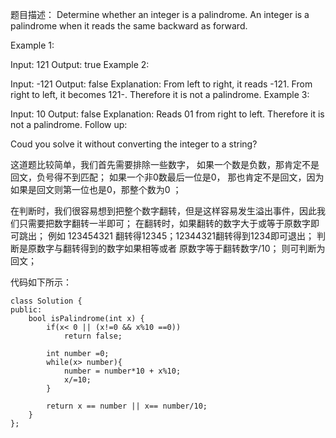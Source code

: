 题目描述：
Determine whether an integer is a palindrome. An integer is a palindrome when it reads the same backward as forward.

Example 1:

Input: 121
Output: true
Example 2:

Input: -121
Output: false
Explanation: From left to right, it reads -121. From right to left, it becomes 121-. Therefore it is not a palindrome.
Example 3:

Input: 10
Output: false
Explanation: Reads 01 from right to left. Therefore it is not a palindrome.
Follow up:

Coud you solve it without converting the integer to a string?

这道题比较简单，我们首先需要排除一些数字，
如果一个数是负数，那肯定不是回文，负号得不到匹配；
如果一个非0数最后一位是0， 那也肯定不是回文，因为如果是回文则第一位也是0，那整个数为0 ；

在判断时，我们很容易想到把整个数字翻转，但是这样容易发生溢出事件，因此我们只需要把数字翻转一半即可；
在翻转时，如果翻转的数字大于或等于原数字即可跳出；
例如 123454321  翻转得12345；12344321翻转得到1234即可退出；
判断是原数字与翻转得到的数字如果相等或者 原数字等于翻转数字/10； 则可判断为回文；

代码如下所示：
```
class Solution {
public:
    bool isPalindrome(int x) {
        if(x< 0 || (x!=0 && x%10 ==0))
            return false;
        
        int number =0;
        while(x> number){
            number = number*10 + x%10;
            x/=10;
        }
        
        return x == number || x== number/10;
    }
};
```
